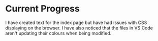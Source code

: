 # Current Progress 

I have created text for the index page but have had issues with CSS displaying on the browser. I have also noticed that the files in VS Code aren't updating their colours when being modified. 